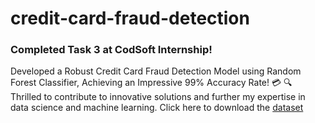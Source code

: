 # credit-card-fraud-detection
### Completed Task 3 at CodSoft Internship! 

Developed a Robust Credit Card Fraud Detection Model using Random Forest Classifier, Achieving an Impressive 99% Accuracy Rate! 💳
🔍 Thrilled to contribute to innovative solutions and further my expertise in data science and machine learning.
Click here to download the [dataset](https://www.kaggle.com/datasets/kartik2112/fraud-detection)
